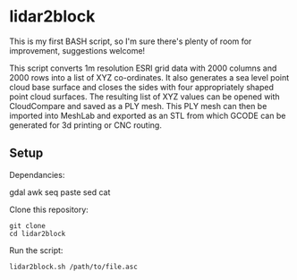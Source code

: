 

# lidar2block

This is my first BASH script, so I'm sure there's plenty of room for improvement, suggestions welcome!

This script converts 1m resolution ESRI grid data with 2000 columns and 2000 rows into a list of XYZ co-ordinates. It also generates a sea level point cloud base surface and closes the sides with four appropriately shaped point cloud surfaces.  The resulting list of XYZ values can be opened with CloudCompare and saved as a PLY mesh. This PLY mesh can then be imported into MeshLab and exported as an STL from which GCODE can be generated for 3d printing or CNC routing.

## Setup

Dependancies:

  gdal
  awk
  seq
  paste
  sed
  cat

Clone this repository:

    git clone
    cd lidar2block

Run the script:

    lidar2block.sh /path/to/file.asc
